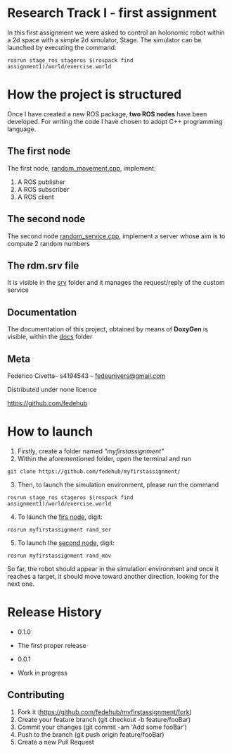 # Research Track I - first assignment

In this first assignment we were asked to control an holonomic robot within a 2d space with a simple 2d simulator, Stage.
The simulator can be launched by executing the command:

```
rosrun stage_ros stageros $(rospack find assignment1)/world/exercise.world
```


# How the project is structured


Once I have created a new ROS package, **two ROS nodes** have been developed. For writing the code I have chosen to adopt C++ programming language.

## The first node ##

The first node, [random_movement.cpp](https://github.com/fedehub/myfirstassignment/blob/main/src/random_movement.cpp), implement:

1. A ROS publisher
2. A ROS subscriber
3. A ROS client

## The second node  ##

The second node [random_service.cpp](https://github.com/fedehub/myfirstassignment/blob/main/src/random_service.cpp), implement a server whose aim is to compute 2 random numbers

## The rdm.srv file  ##

It is visible in the [srv](https://github.com/fedehub/myfirstassignment/blob/main/srv/) folder and it manages the request/reply of the custom service

## Documentation ##

The documentation of this project, obtained by means of **DoxyGen** is visible, within the [docs](https://github.com/fedehub/myfirstassignment/blob/main/docs) folder

## Meta

Federico Civetta– s4194543 – fedeunivers@gmail.com

Distributed under none licence

https://github.com/fedehub

# How to launch

1. Firstly, create a folder named _"myfirstassignment"_
2. Within the aforementioned folder, open the terminal and run
```
git clone https://github.com/fedehub/myfirstassignment/
```
3. Then, to launch the simulation environment, please run the command
```
rosrun stage_ros stageros $(rospack find assignment1)/world/exercise.world
```
4. To launch the [firs node](https://github.com/fedehub/myfirstassignment/blob/main/src/random_movement.cpp), digit:

```
rosrun myfirstassignment rand_ser

```
5. To launch the [second node](https://github.com/fedehub/myfirstassignment/blob/main/src/random_service.cpp), digit:

```
rosrun myfirstassignment rand_mov

```

So far, the robot should appear in the simulation environment and once it reaches a target, it should move toward another direction, looking for the next one.

# Release History

* 0.1.0
 * The first proper release

* 0.0.1
 * Work in progress

## Contributing

1. Fork it (https://github.com/fedehub/myfirstassignment/fork)
2. Create your feature branch (git checkout -b feature/fooBar)
3. Commit your changes (git commit -am 'Add some fooBar')
4. Push to the branch (git push origin feature/fooBar)
5. Create a new Pull Request
